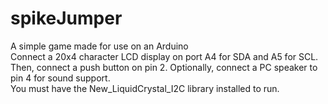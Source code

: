 # spikeJumper
A simple game made for use on an Arduino  
Connect a 20x4 character LCD display on port A4 for SDA and A5 for SCL. Then, connect a push button on pin 2. Optionally, connect a PC speaker to pin 4 for sound support.  
You must have the New_LiquidCrystal_I2C library installed to run.

